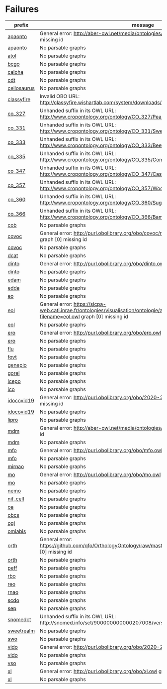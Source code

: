 # Failures

| prefix                                            | message                                                                                                                                               |
|---------------------------------------------------|-------------------------------------------------------------------------------------------------------------------------------------------------------|
| [apaonto](https://bioregistry.io/apaonto)         | General error: http://aber-owl.net/media/ontologies/APAONTO/4/apaonto.owl graph [0] missing id                                                        |
| [apaonto](https://bioregistry.io/apaonto)         | No parsable graphs                                                                                                                                    |
| [atol](https://bioregistry.io/atol)               | No parsable graphs                                                                                                                                    |
| [bcgo](https://bioregistry.io/bcgo)               | No parsable graphs                                                                                                                                    |
| [caloha](https://bioregistry.io/caloha)           | No parsable graphs                                                                                                                                    |
| [cdt](https://bioregistry.io/cdt)                 | No parsable graphs                                                                                                                                    |
| [cellosaurus](https://bioregistry.io/cellosaurus) | No parsable graphs                                                                                                                                    |
| [classyfire](https://bioregistry.io/classyfire)   | Invalid OBO URL: http://classyfire.wishartlab.com/system/downloads/1_0/chemont/ChemOnt_2_1.obo.zip                                                    |
| [co_327](https://bioregistry.io/co_327)           | Unhanded suffix in its OWL URL: http://www.cropontology.org/ontology/CO_327/Pearl%20millet/owl                                                        |
| [co_331](https://bioregistry.io/co_331)           | Unhanded suffix in its OWL URL: http://www.cropontology.org/ontology/CO_331/Sweet%20Potato/owl                                                        |
| [co_333](https://bioregistry.io/co_333)           | Unhanded suffix in its OWL URL: http://www.cropontology.org/ontology/CO_333/Beet%20Ontology/owl                                                       |
| [co_335](https://bioregistry.io/co_335)           | Unhanded suffix in its OWL URL: http://www.cropontology.org/ontology/CO_335/Common%20Bean/owl                                                         |
| [co_347](https://bioregistry.io/co_347)           | Unhanded suffix in its OWL URL: http://www.cropontology.org/ontology/CO_347/Castor%20bean/owl                                                         |
| [co_357](https://bioregistry.io/co_357)           | Unhanded suffix in its OWL URL: http://www.cropontology.org/ontology/CO_357/Woody%20Plant%20Ontology/owl                                              |
| [co_360](https://bioregistry.io/co_360)           | Unhanded suffix in its OWL URL: http://www.cropontology.org/ontology/CO_360/Sugar%20Kelp%20trait/owl                                                  |
| [co_366](https://bioregistry.io/co_366)           | Unhanded suffix in its OWL URL: http://www.cropontology.org/ontology/CO_366/Bambara%20groundnut/owl                                                   |
| [cob](https://bioregistry.io/cob)                 | No parsable graphs                                                                                                                                    |
| [covoc](https://bioregistry.io/covoc)             | General error: http://purl.obolibrary.org/obo/covoc/releases/2020-08-28/covoc.owl graph [0] missing id                                                |
| [covoc](https://bioregistry.io/covoc)             | No parsable graphs                                                                                                                                    |
| [dcat](https://bioregistry.io/dcat)               | No parsable graphs                                                                                                                                    |
| [dinto](https://bioregistry.io/dinto)             | General error: http://purl.obolibrary.org/obo/dinto.owl graph [0] missing id                                                                          |
| [dinto](https://bioregistry.io/dinto)             | No parsable graphs                                                                                                                                    |
| [edam](https://bioregistry.io/edam)               | No parsable graphs                                                                                                                                    |
| [edda](https://bioregistry.io/edda)               | No parsable graphs                                                                                                                                    |
| [eo](https://bioregistry.io/eo)                   | No parsable graphs                                                                                                                                    |
| [eol](https://bioregistry.io/eol)                 | General error: https://sicpa-web.cati.inrae.fr/ontologies/visualisation/ontologie/atol/creation_fichier_owl.php?filename=eol.owl graph [0] missing id |
| [eol](https://bioregistry.io/eol)                 | No parsable graphs                                                                                                                                    |
| [ero](https://bioregistry.io/ero)                 | General error: http://purl.obolibrary.org/obo/ero.owl graph [0] missing id                                                                            |
| [ero](https://bioregistry.io/ero)                 | No parsable graphs                                                                                                                                    |
| [flu](https://bioregistry.io/flu)                 | No parsable graphs                                                                                                                                    |
| [fovt](https://bioregistry.io/fovt)               | No parsable graphs                                                                                                                                    |
| [genepio](https://bioregistry.io/genepio)         | No parsable graphs                                                                                                                                    |
| [gorel](https://bioregistry.io/gorel)             | No parsable graphs                                                                                                                                    |
| [icepo](https://bioregistry.io/icepo)             | No parsable graphs                                                                                                                                    |
| [ico](https://bioregistry.io/ico)                 | No parsable graphs                                                                                                                                    |
| [idocovid19](https://bioregistry.io/idocovid19)   | General error: http://purl.obolibrary.org/obo/2020-21-07/ido-covid-19.owl graph [0] missing id                                                        |
| [idocovid19](https://bioregistry.io/idocovid19)   | No parsable graphs                                                                                                                                    |
| [lipro](https://bioregistry.io/lipro)             | No parsable graphs                                                                                                                                    |
| [mdm](https://bioregistry.io/mdm)                 | General error: http://aber-owl.net/media/ontologies/MDM/4/mdm.owl graph [0] missing id                                                                |
| [mdm](https://bioregistry.io/mdm)                 | No parsable graphs                                                                                                                                    |
| [mfo](https://bioregistry.io/mfo)                 | General error: http://purl.obolibrary.org/obo/mfo.owl graph [0] missing id                                                                            |
| [mfo](https://bioregistry.io/mfo)                 | No parsable graphs                                                                                                                                    |
| [mirnao](https://bioregistry.io/mirnao)           | No parsable graphs                                                                                                                                    |
| [mo](https://bioregistry.io/mo)                   | General error: http://purl.obolibrary.org/obo/mo.owl graph [0] missing id                                                                             |
| [mo](https://bioregistry.io/mo)                   | No parsable graphs                                                                                                                                    |
| [nemo](https://bioregistry.io/nemo)               | No parsable graphs                                                                                                                                    |
| [nif_cell](https://bioregistry.io/nif_cell)       | No parsable graphs                                                                                                                                    |
| [oa](https://bioregistry.io/oa)                   | No parsable graphs                                                                                                                                    |
| [obcs](https://bioregistry.io/obcs)               | No parsable graphs                                                                                                                                    |
| [ogi](https://bioregistry.io/ogi)                 | No parsable graphs                                                                                                                                    |
| [omiabis](https://bioregistry.io/omiabis)         | No parsable graphs                                                                                                                                    |
| [orth](https://bioregistry.io/orth)               | General error: https://github.com/qfo/OrthologyOntology/raw/master/orthOntology_RC_v2_A.owl graph [0] missing id                                      |
| [orth](https://bioregistry.io/orth)               | No parsable graphs                                                                                                                                    |
| [peff](https://bioregistry.io/peff)               | No parsable graphs                                                                                                                                    |
| [rbo](https://bioregistry.io/rbo)                 | No parsable graphs                                                                                                                                    |
| [reo](https://bioregistry.io/reo)                 | No parsable graphs                                                                                                                                    |
| [rnao](https://bioregistry.io/rnao)               | No parsable graphs                                                                                                                                    |
| [scdo](https://bioregistry.io/scdo)               | No parsable graphs                                                                                                                                    |
| [sep](https://bioregistry.io/sep)                 | No parsable graphs                                                                                                                                    |
| [snomedct](https://bioregistry.io/snomedct)       | Unhanded suffix in its OWL URL: http://snomed.info/sct/900000000000207008/version/20200131                                                            |
| [sweetrealm](https://bioregistry.io/sweetrealm)   | No parsable graphs                                                                                                                                    |
| [swo](https://bioregistry.io/swo)                 | No parsable graphs                                                                                                                                    |
| [vido](https://bioregistry.io/vido)               | General error: http://purl.obolibrary.org/obo/2020-25-08/vido.owl graph [0] missing id                                                                |
| [vido](https://bioregistry.io/vido)               | No parsable graphs                                                                                                                                    |
| [vso](https://bioregistry.io/vso)                 | No parsable graphs                                                                                                                                    |
| [xl](https://bioregistry.io/xl)                   | General error: http://purl.obolibrary.org/obo/xl.owl graph [0] missing id                                                                             |
| [xl](https://bioregistry.io/xl)                   | No parsable graphs                                                                                                                                    |
